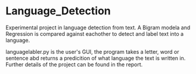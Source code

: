 # Language_Detection

Experimental project in language detection from text. 
A Bigram modela and Regression is compared against eachother to detect and label text into a language.

languagelabler.py is the user's GUI, the program takes a letter, word or sentence abd returns a predicition of what language the text is written in. 
Further details of the project can be found in the report. 
